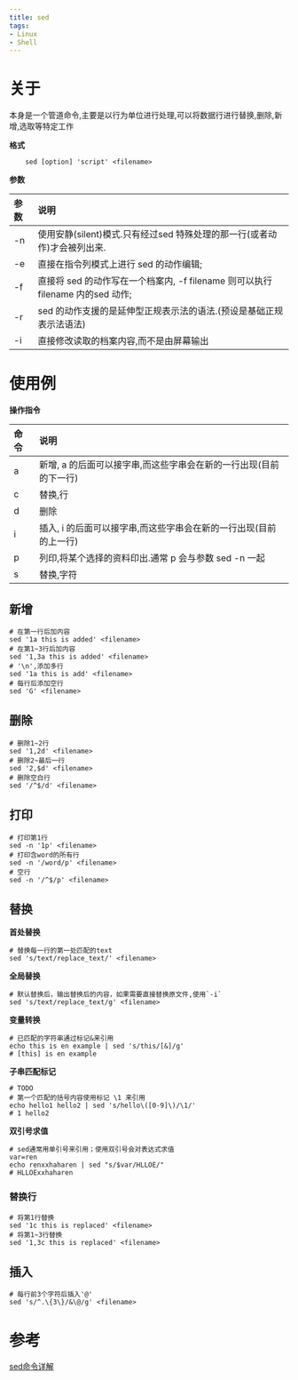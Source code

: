 ```yaml
---
title: sed
tags:
- Linux
- Shell
---
```


# 关于

本身是一个管道命令,主要是以行为单位进行处理,可以将数据行进行替换,删除,新增,选取等特定工作

__格式__

```shell
	sed [option] 'script' <filename>
```

__参数__

|参数|说明|
|:-|:-|
|-n|使用安静(silent)模式.只有经过sed 特殊处理的那一行(或者动作)才会被列出来.|
|-e|直接在指令列模式上进行 sed 的动作编辑;|
|-f|直接将 sed 的动作写在一个档案内, -f filename 则可以执行 filename 内的sed 动作;|
|-r|sed 的动作支援的是延伸型正规表示法的语法.(预设是基础正规表示法语法)|
|-i|直接修改读取的档案内容,而不是由屏幕输出|


# 使用例

__操作指令__

|命令|说明|
|:-|:-|
|a|新增, a 的后面可以接字串,而这些字串会在新的一行出现(目前的下一行)|
|c|替换,行|
|d|删除|
|i|插入, i 的后面可以接字串,而这些字串会在新的一行出现(目前的上一行)|
|p|列印,将某个选择的资料印出.通常 p 会与参数 sed -n 一起|
|s|替换,字符|


## 新增

```shell
# 在第一行后加内容
sed '1a this is added' <filename>
# 在第1~3行后加内容
sed '1,3a this is added' <filename>
# '\n',添加多行
sed '1a this is add' <filename>
# 每行后添加空行
sed 'G' <filename>
```

## 删除


```shell
# 删除1~2行
sed '1,2d' <filename>
# 删除2~最后一行
sed '2,$d' <filename>
# 删除空白行
sed '/^$/d' <filename>
```

## 打印

```shell
# 打印第1行
sed -n '1p' <filename>
# 打印含word的所有行
sed -n '/word/p' <filename>
# 空行
sed -n '/^$/p' <filename>
```

## 替换

__首处替换__

```shell
# 替换每一行的第一处匹配的text
sed 's/text/replace_text/' <filename>
```

__全局替换__

```shell
# 默认替换后，输出替换后的内容，如果需要直接替换原文件,使用`-i`
sed 's/text/replace_text/g' <filename>
```

__变量转换__

```shell
# 已匹配的字符串通过标记&来引用
echo this is en example | sed 's/this/[&]/g'
# [this] is en example
```

__子串匹配标记__

```shell
# TODO
# 第一个匹配的括号内容使用标记 \1 来引用
echo hello1 hello2 | sed 's/hello\([0-9]\)/\1/'
# 1 hello2
```

__双引号求值__

```shell
# sed通常用单引号来引用；使用双引号会对表达式求值
var=ren
echo renxxhaharen | sed "s/$var/HLLOE/"
# HLLOExxhaharen
```

### 替换行

```shell
# 将第1行替换
sed '1c this is replaced' <filename>
# 将第1~3行替换
sed '1,3c this is replaced' <filename>
```

## 插入

```shell
# 每行前3个字符后插入'@'
sed 's/^.\{3\}/&\@/g' <filename>
```


# 参考

[sed命令详解](http://8598676.blog.51cto.com/8588676/1398213)